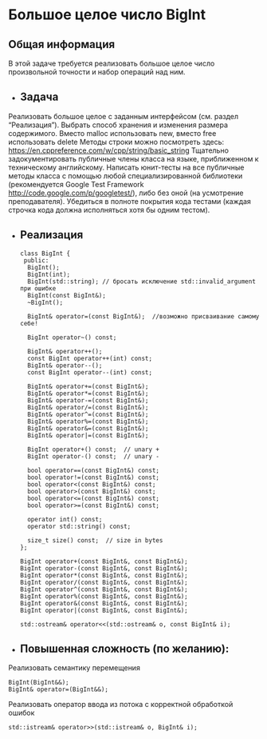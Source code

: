 # Большое целое число BigInt

## Общая информация
В этой задаче требуется реализовать большое целое число произвольной точности и набор операций над ним.


* ## Задача

Реализовать большое целое  с заданным интерфейсом (см. раздел “Реализация”). Выбрать способ хранения и изменения размера содержимого.
Вместо malloc использовать new, вместо free использовать delete
Методы строки можно посмотреть здесь: https://en.cppreference.com/w/cpp/string/basic_string 
Тщательно задокументировать публичные члены класса на языке, приближенном к техническому английскому.
Написать юнит-тесты на все публичные методы класса с помощью любой специализированной библиотеки (рекомендуется Google Test Framework http://code.google.com/p/googletest/), либо без оной (на усмотрение преподавателя). Убедиться в полноте покрытия кода тестами (каждая строчка кода должна исполняться хотя бы одним тестом).

* ## Реализация

      class BigInt {
       public:
        BigInt();
        BigInt(int);
        BigInt(std::string); // бросать исключение std::invalid_argument при ошибке
        BigInt(const BigInt&);
        ~BigInt();

        BigInt& operator=(const BigInt&);  //возможно присваивание самому себе!

        BigInt operator~() const;

        BigInt& operator++();
        const BigInt operator++(int) const;
        BigInt& operator--();
        const BigInt operator--(int) const;

        BigInt& operator+=(const BigInt&);
        BigInt& operator*=(const BigInt&);
        BigInt& operator-=(const BigInt&);
        BigInt& operator/=(const BigInt&);
        BigInt& operator^=(const BigInt&);
        BigInt& operator%=(const BigInt&);
        BigInt& operator&=(const BigInt&);
        BigInt& operator|=(const BigInt&);

        BigInt operator+() const;  // unary +
        BigInt operator-() const;  // unary -

        bool operator==(const BigInt&) const;
        bool operator!=(const BigInt&) const;
        bool operator<(const BigInt&) const;
        bool operator>(const BigInt&) const;
        bool operator<=(const BigInt&) const;
        bool operator>=(const BigInt&) const;

        operator int() const;
        operator std::string() const;

        size_t size() const;  // size in bytes
      };

      BigInt operator+(const BigInt&, const BigInt&);
      BigInt operator-(const BigInt&, const BigInt&);
      BigInt operator*(const BigInt&, const BigInt&);
      BigInt operator/(const BigInt&, const BigInt&);
      BigInt operator^(const BigInt&, const BigInt&);
      BigInt operator%(const BigInt&, const BigInt&);
      BigInt operator&(const BigInt&, const BigInt&);
      BigInt operator|(const BigInt&, const BigInt&);
      
      std::ostream& operator<<(std::ostream& o, const BigInt& i);

* ## Повышенная сложность (по желанию):

Реализовать семантику перемещения 
    
    BigInt(BigInt&&); 
    BigInt& operator=(BigInt&&);
    
Реализовать оператор ввода из потока с корректной обработкой ошибок 
    
    std::istream& operator>>(std::istream& o, BigInt& i);
